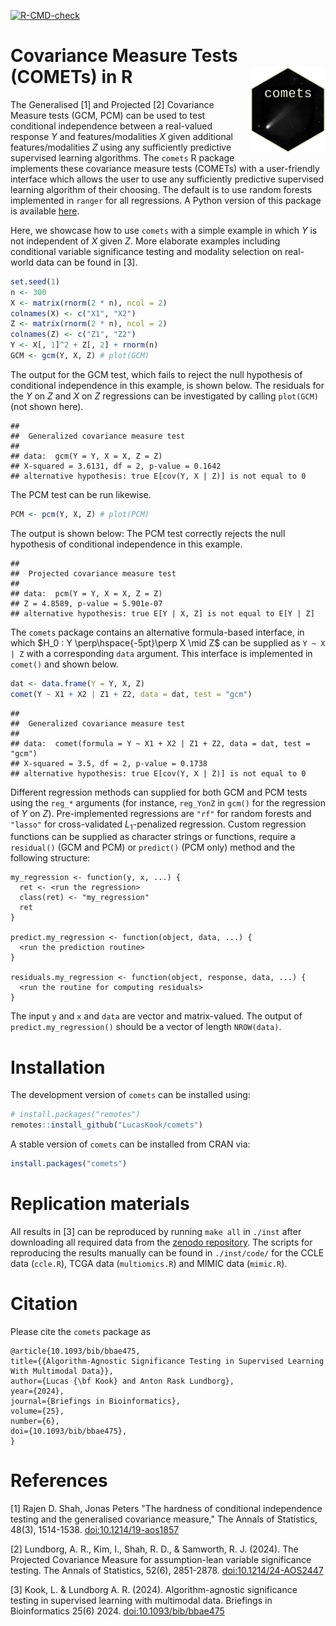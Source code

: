<!-- badges: start -->
[![R-CMD-check](https://github.com/LucasKook/comets/actions/workflows/R-CMD-check.yaml/badge.svg)](https://github.com/LucasKook/comets/actions/workflows/R-CMD-check.yaml)
<!-- badges: end -->

# Covariance Measure Tests (COMETs) in R <img src='inst/comets-pkg.png' align="right" height="138.5" />

The Generalised [1] and Projected [2] Covariance Measure tests (GCM, PCM) can be
used to test conditional independence between a real-valued response $Y$ and
features/modalities $X$ given additional features/modalities $Z$ using any
sufficiently predictive supervised learning algorithms. The `comets` R package
implements these covariance measure tests (COMETs) with a user-friendly
interface which allows the user to use any sufficiently predictive supervised
learning algorithm of their choosing. The default is to use random forests
implemented in `ranger` for all regressions. A Python version of this package
is available [here](https://github.com/shimenghuang/pycomets).

Here, we showcase how to use `comets` with a simple example in which $Y$ is not
independent of $X$ given $Z$. More elaborate examples including conditional
variable significance testing and modality selection on real-world data can be
found in [3].


```r
set.seed(1)
n <- 300
X <- matrix(rnorm(2 * n), ncol = 2)
colnames(X) <- c("X1", "X2")
Z <- matrix(rnorm(2 * n), ncol = 2)
colnames(Z) <- c("Z1", "Z2")
Y <- X[, 1]^2 + Z[, 2] + rnorm(n)
GCM <- gcm(Y, X, Z) # plot(GCM)
```

The output for the GCM test, which fails to reject the null hypothesis of
conditional independence in this example, is shown below. The residuals for the
$Y$ on $Z$ and $X$ on $Z$ regressions can be investigated by calling `plot(GCM)`
(not shown here).


```
## 
## 	Generalized covariance measure test
## 
## data:  gcm(Y = Y, X = X, Z = Z)
## X-squared = 3.6131, df = 2, p-value = 0.1642
## alternative hypothesis: true E[cov(Y, X | Z)] is not equal to 0
```

The PCM test can be run likewise.


```r
PCM <- pcm(Y, X, Z) # plot(PCM)
```

The output is shown below: The PCM test correctly rejects the null hypothesis of
conditional independence in this example.


```
## 
## 	Projected covariance measure test
## 
## data:  pcm(Y = Y, X = X, Z = Z)
## Z = 4.8589, p-value = 5.901e-07
## alternative hypothesis: true E[Y | X, Z] is not equal to E[Y | Z]
```

The `comets` package contains an alternative formula-based interface, in which
$H_0 : Y \perp\hspace{-5pt}\perp X \mid Z$ can be supplied as `Y ~ X | Z` with a
corresponding `data` argument. This interface is implemented in `comet()` and
shown below.


```r
dat <- data.frame(Y = Y, X, Z)
comet(Y ~ X1 + X2 | Z1 + Z2, data = dat, test = "gcm")
```

```
## 
## 	Generalized covariance measure test
## 
## data:  comet(formula = Y ~ X1 + X2 | Z1 + Z2, data = dat, test = "gcm")
## X-squared = 3.5, df = 2, p-value = 0.1738
## alternative hypothesis: true E[cov(Y, X | Z)] is not equal to 0
```

Different regression methods can supplied for both GCM and PCM tests using the
`reg_*` arguments (for instance, `reg_YonZ` in `gcm()` for the regression of $Y$
on $Z$). Pre-implemented regressions are `"rf"` for random forests and `"lasso"`
for cross-validated $L_1$-penalized regression. Custom regression functions can
be supplied as character strings or functions, require a `residual()` (GCM and
PCM) or `predict()` (PCM only) method and the following structure:

```
my_regression <- function(y, x, ...) {
  ret <- <run the regression>
  class(ret) <- "my_regression"
  ret
}

predict.my_regression <- function(object, data, ...) {
  <run the prediction routine>
}

residuals.my_regression <- function(object, response, data, ...) {
  <run the routine for computing residuals>
}
```

The input `y` and `x` and `data` are vector and matrix-valued. The output of
`predict.my_regression()` should be a vector of length `NROW(data)`.

# Installation

The development version of `comets` can be installed using:

```r
# install.packages("remotes")
remotes::install_github("LucasKook/comets")
```

A stable version of `comets` can be installed from CRAN via:

```r
install.packages("comets")
```

# Replication materials

All results in [3] can be reproduced by running `make all` in `./inst` after
downloading all required data from the 
[zenodo repository](https://zenodo.org/doi/10.5281/zenodo.10689553).
The scripts for reproducing the results manually can be found in `./inst/code/`
for the CCLE data (`ccle.R`), TCGA data (`multiomics.R`) and MIMIC data
(`mimic.R`).

# Citation

Please cite the `comets` package as

```
@article{10.1093/bib/bbae475,
title={{Algorithm-Agnostic Significance Testing in Supervised Learning With Multimodal Data}},
author={Lucas {\bf Kook} and Anton Rask Lundborg},
year={2024},
journal={Briefings in Bioinformatics},
volume={25},
number={6},
doi={10.1093/bib/bbae475},
}
```

# References

[1] Rajen D. Shah, Jonas Peters "The hardness of conditional independence
testing and the generalised covariance measure," The Annals of Statistics,
48(3), 1514-1538. [doi:10.1214/19-aos1857](https://doi.org/10.1214/19-aos1857)

[2] Lundborg, A. R., Kim, I., Shah, R. D., & Samworth, R. J. (2024). The
Projected Covariance Measure for assumption-lean variable significance testing.
The Annals of Statistics, 52(6), 2851-2878.
[doi:10.1214/24-AOS2447](https://doi.org/10.1214/24-AOS2447)

[3] Kook, L. & Lundborg A. R. (2024). Algorithm-agnostic significance
testing in supervised learning with multimodal data. 
Briefings in Bioinformatics 25(6) 2024. 
[doi:10.1093/bib/bbae475](https://doi.org/10.1093/bib/bbae475)

